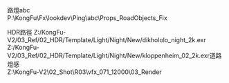 路燈abc  
P:\KongFu\Fx\lookdev\Ping\abc\Props_RoadObjects_Fix

HDR路徑
Z:/KongFu-V2/03_Ref/02_HDR/Template/Light/Night/New/dikhololo_night_2k.exr
Z:/KongFu-V2/03_Ref/02_HDR/Template/Light/Night/New/kloppenheim_02_2k.exr道路燈感  
Z:\KongFu-V2\02_Shot\R03\vfx_071_12000\03_Render